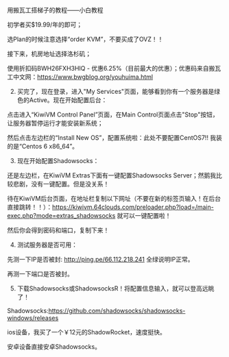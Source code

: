 用搬瓦工搭梯子的教程——小白教程


初学者买$19.99/年的即可；

选Plan的时候注意选择“order KVM”，不要买成了OVZ！！

接下来，机房地址选择洛杉矶；

使用折扣码BWH26FXH3HIQ - 优惠6.25%（目前最大的优惠）；优惠码来自搬瓦工中文网：https://www.bwgblog.org/youhuima.html

2. 买完了，现在登录，进入"My Services"页面，能够看到你有一个服务器是绿色的Active。现在开始配置后台：

点击进入“KiwiVM Control Panel”页面，在Main Control页面点击"Stop"按钮，让服务器暂停运行才能安装新系统；

然后点击左边栏的“Install New OS”，配置系统啦：此处不要配置CentOS7!! 我装的是“Centos 6 x86_64”。

3. 现在开始配置Shadowsocks：

还是左边栏，在KiwiVM Extras下面有一键配置Shadowsocks Server；然鹅我比较悲剧，没有一键配置。但是没关系！

待在KiwiVM后台页面，在地址栏复制以下网址（不要在新的标签页输入！在后台直接跳转！！）：https://kiwivm.64clouds.com/preloader.php?load=/main-exec.php?mode=extras_shadowsocks 就可以一键配置啦！

然后你会得到密码和端口，复制下来！

4. 测试服务器是否可用：

先测一下IP是否被封: http://ping.pe/66.112.218.241 全绿说明IP正常。

再测一下端口是否被封。

5. 下载Shadowsocks或ShadowsocksR！将配置信息输入，就可以登高远眺了！

Shadowsocks:https://github.com/shadowsocks/shadowsocks-windows/releases

ios设备，我买了一个￥12元的ShadowRocket，速度挺快。

安卓设备直接安卓Shadowsocks。
